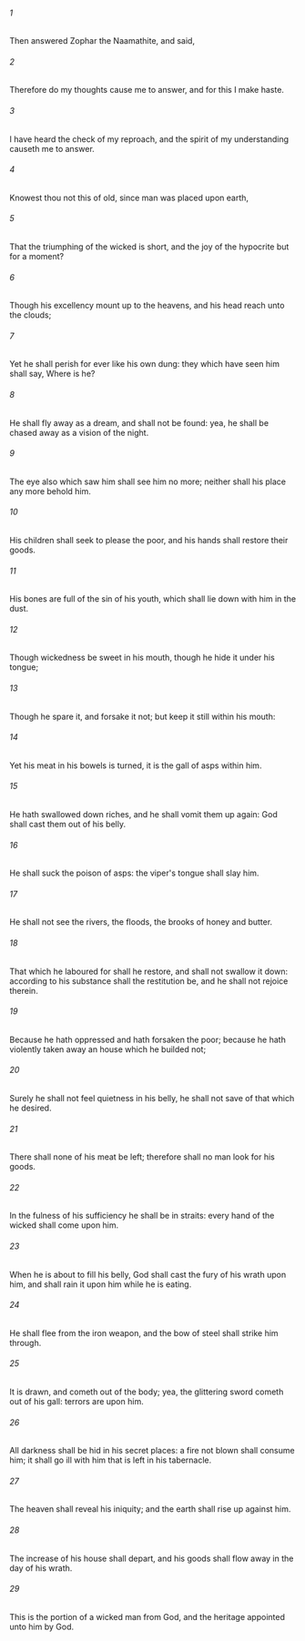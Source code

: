 ###### 1
Then answered Zophar the Naamathite, and said,

###### 2
Therefore do my thoughts cause me to answer, and for this I make haste.

###### 3
I have heard the check of my reproach, and the spirit of my understanding causeth me to answer.

###### 4
Knowest thou not this of old, since man was placed upon earth,

###### 5
That the triumphing of the wicked is short, and the joy of the hypocrite but for a moment?

###### 6
Though his excellency mount up to the heavens, and his head reach unto the clouds;

###### 7
Yet he shall perish for ever like his own dung: they which have seen him shall say, Where is he?

###### 8
He shall fly away as a dream, and shall not be found: yea, he shall be chased away as a vision of the night.

###### 9
The eye also which saw him shall see him no more; neither shall his place any more behold him.

###### 10
His children shall seek to please the poor, and his hands shall restore their goods.

###### 11
His bones are full of the sin of his youth, which shall lie down with him in the dust.

###### 12
Though wickedness be sweet in his mouth, though he hide it under his tongue;

###### 13
Though he spare it, and forsake it not; but keep it still within his mouth:

###### 14
Yet his meat in his bowels is turned, it is the gall of asps within him.

###### 15
He hath swallowed down riches, and he shall vomit them up again: God shall cast them out of his belly.

###### 16
He shall suck the poison of asps: the viper's tongue shall slay him.

###### 17
He shall not see the rivers, the floods, the brooks of honey and butter.

###### 18
That which he laboured for shall he restore, and shall not swallow it down: according to his substance shall the restitution be, and he shall not rejoice therein.

###### 19
Because he hath oppressed and hath forsaken the poor; because he hath violently taken away an house which he builded not;

###### 20
Surely he shall not feel quietness in his belly, he shall not save of that which he desired.

###### 21
There shall none of his meat be left; therefore shall no man look for his goods.

###### 22
In the fulness of his sufficiency he shall be in straits: every hand of the wicked shall come upon him.

###### 23
When he is about to fill his belly, God shall cast the fury of his wrath upon him, and shall rain it upon him while he is eating.

###### 24
He shall flee from the iron weapon, and the bow of steel shall strike him through.

###### 25
It is drawn, and cometh out of the body; yea, the glittering sword cometh out of his gall: terrors are upon him.

###### 26
All darkness shall be hid in his secret places: a fire not blown shall consume him; it shall go ill with him that is left in his tabernacle.

###### 27
The heaven shall reveal his iniquity; and the earth shall rise up against him.

###### 28
The increase of his house shall depart, and his goods shall flow away in the day of his wrath.

###### 29
This is the portion of a wicked man from God, and the heritage appointed unto him by God.

